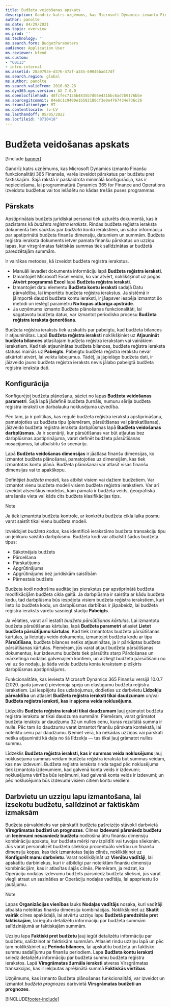 ```yaml
---
title: Budžeta veidošanas apskats
description: Gandrīz katrs uzņēmums, kas Microsoft Dynamics izmanto Finanšu funkcionalitāti 365 Finansēs, varēs izveidot pārskatus par budžetu pret faktiskajām. Šajā rakstā ir paskaidrota minimālā konfigurācija, kas ir nepieciešama, lai programmatūrā Dynamics 365 for Finance and Operations izveidotu budžetus vai tos ielādētu no kādas trešās puses programmas.
author: panolte
ms.date: 04/29/2021
ms.topic: overview
ms.prod: ''
ms.technology: ''
ms.search.form: BudgetParameters
audience: Application User
ms.reviewer: kfend
ms.custom:
- "60113"
- intro-internal
ms.assetid: 28a9793e-d376-47af-a345-69046bad17df
ms.search.region: global
ms.author: panolte
ms.search.validFrom: 2016-02-28
ms.dyn365.ops.version: AX 7.0.0
ms.openlocfilehash: 48fcfec7126b4835b7d05e431bbc6ad7b9176bbe
ms.sourcegitcommit: 04e6c1c9400e1b582180cf3e0e4767434e736c26
ms.translationtype: MT
ms.contentlocale: lv-LV
ms.lasthandoff: 05/05/2022
ms.locfileid: "8710418"
---
```

# <a name="budgeting-overview"></a>Budžeta veidošanas apskats 

[!include [banner](../includes/banner.md)]

Gandrīz katrs uzņēmums, kas Microsoft Dynamics izmanto Finanšu funkcionalitāti 365 Finansēs, varēs izveidot pārskatus par budžetu pret faktiskajām. Šajā rakstā ir paskaidrota minimālā konfigurācija, kas ir nepieciešama, lai programmatūrā Dynamics 365 for Finance and Operations izveidotu budžetus vai tos ielādētu no kādas trešās puses programmas.

## <a name="overview"></a>Pārskats

Apstiprinātais budžets juridiskai personai tiek uzturēts dokumentā, kas ir pazīstams kā *budžeta reģistra ieraksts*. Rindas budžeta reģistra ieraksta dokumentā tiek sauktas par *budžeta konta* ierakstiem, un satur informāciju par apstiprinātā budžeta finanšu dimensiju, datumiem un summām. Budžeta reģistra ieraksta dokuments ietver pamata finanšu pārskatus un uzziņu lapas, kur virsgrāmatas faktiskās summas tiek salīdzinātas ar budžetā paredzētajām summām. 

Ir vairākas metodes, kā izveidot budžeta reģistra ierakstus.

-   Manuāli ievadiet dokumenta informāciju lapā **Budžeta reģistra ieraksti**.
-   Izmantojiet Microsoft Excel veidni, ko var atvērt, noklikšķinot uz pogas **Atvērt programmā Excel** lapā **Budžeta reģistra ieraksti**.
-   Izmantojiet datu elementu **Budžeta kontu ieraksti** sadaļā Datu pārvaldība, lai importētu budžeta reģistra ierakstus. Ja sistēmā ir jāimportē daudzi budžeta kontu ieraksti, ir jāapsver iespēja izmantot šo metodi un ieslēgt parametru **No kopas atkarīga apstrāde**.
-   Ja uzņēmums izmanto Budžeta plānošanas funkcionalitāti, lai sagatavotu budžeta datus, var izmantot periodisko procesu **Budžeta reģistra ieraksta ģenerēšana**.

Budžeta reģistra ieraksts tiek uzskatīts par pabeigtu, kad budžeta bilances ir atjauninātas. Lapā **Budžeta reģistra ieraksti** noklikšķiniet uz **Atjaunināt budžeta bilances** atlasītajam budžeta reģistra ierakstam vai vairākiem ierakstiem. Kad tiek atjauninātas budžeta bilances, budžeta reģistra ieraksta statuss mainās uz **Pabeigts**. Pabeigtu budžeta reģistra ierakstu nevar atkārtoti atvērt, lai veiktu labojumus. Tādēļ, ja jāpielāgo budžeta dati, ir jāizveido jauns budžeta reģistra ieraksts nevis jālabo pabeigtā budžeta reģistra ieraksta dati.

## <a name="configuration"></a>Konfigurācija
Konfigurējot budžeta plānošanu, sāciet no lapas **Budžeta veidošanas parametri**. Šajā lapā jādefinē budžeta žurnāls, numuru sērija budžeta reģistra ieraksti un darbalauku noklusējuma uzvedība.

Pēc tam, ja ir politikas, kas regulē budžeta reģistra ierakstu apstiprināšanu, pamatojoties uz budžeta tipu (piemēram, pārsūtīšanas vai pārskatīšanas), jāizveido budžeta reģistra ieraksta darbplūsmas lapā **Budžeta veidošanas darbplūsmas**. Ja ir scenāriji, kur pārsūtīšanas var būt atļautas bez darbplūsmas apstiprinājuma, varat definēt budžeta pārsūtīšanas nosacījumus, lai atbalstītu šo scenāriju. 

Lapā **Budžeta veidošanas dimensijas** ir jāatlasa finanšu dimensijas, ko izmantot budžeta plānošanai, pamatojoties uz dimensijām, kas tiek izmantotas kontu plānā. Budžeta plānošanai var atlasīt visas finanšu dimensijas vai to apakškopu.

Definējiet *budžeta modeli*, kas atbilst visiem vai dažiem budžetiem. Var izmantot vienu budžeta modeli visiem budžeta reģistra ierakstiem. Var arī izveidot atsevišķus modeļus, kam pamatā ir budžeta veids, ģeogrāfiskā atrašanās vieta vai kāds cits budžeta klasifikācijas tips. 

> [!NOTE] 
> Ja tiek izmantota budžeta kontrole, ar konkrētu budžeta cikla laika posmu varat saistīt tikai vienu budžeta modeli. 

Izveidojiet *budžeta kodus*, kas identificē ierakstāmo budžeta transakciju tipu un jebkuru saistīto darbplūsmu. Budžeta kodi var atbalstīt šādus budžeta tipus:

-   Sākotnējais budžets
-   Pārcelšana
-   Pārskatījums
-   Apgrūtinājums
-   Apgrūtinājums bez juridiskām saistībām
-   Pārnestais budžets

Budžeta kodi nodrošina auditācijas pierakstus par apstiprinātā budžeta modifikācijām budžeta cikla gaitā. Ja darbplūsma ir saistīta ar kādu budžeta kodu, tad darbplūsma būs iespējota visiem budžeta reģistra ierakstiem, kuri lieto šo budžeta kodu, un darbplūsmas darbības ir jāpabeidz, lai budžeta reģistra ieraksts varētu sasniegt stadiju **Pabeigts**.  

Ja vēlaties, varat arī iestatīt *budžeta pārsūtīšanas kārtulas*. Lai izmantotu budžeta pārsūtīšanas kārtulas, lapā **Budžeta parametri** atlasiet **Lietot budžeta pārsūtījumu kārtulas**. Kad tiek izmantotas budžeta pārsūtīšanas kārtulas, ja lietotājs veido dokumentu, izmantojot budžeta kodu ar tipu **Pārsūtīšana**, budžeta bilances netiks atjauninātas, ja ir pārkāptas budžeta pārsūtīšanas kārtulas. Piemēram, jūs varat atļaut budžeta pārsūtīšanas dokumentus, kur izdevumu budžets tiek pārsūtīts starp Pārdošanas un mārketinga nodaļas galvenajiem kontiem, un aizliegt budžeta pārsūtīšanu no vai uz šo nodaļu, ja šāda veida budžeta konta ierakstam piešķirts darbplūsmas apstiprinājums.

Funkcionalitāte, kas ieviesta Microsoft Dynamics 365 Finanšu versijā 10.0.7 (2020. gada janvārī) pievienoja spēju un elastīgumu budžeta reģistra ierakstiem. Lai iespējotu šos uzlabojumus, dodieties uz darbvietu **Līdzekļu pārvaldība** un atlasiet **Budžeta reģistra ieraksti tikai daudzumam** un/vai **Budžeta reģistra ieraksti, kas ir apjoma veida noklusējums**.

Līdzeklis **Budžeta reģistra ieraksti tikai daudzumam** ļauj grāmatot budžeta reģistra ierakstu ar tikai daudzuma summām. Piemēram, varat grāmatot budžeta ierakstu ar daudzumu 32 un nulles cenu, kuras rezultātā summa ir nulle. Pēc tam šo daudzumu varat izmantot finanšu pārskata kontekstā, lai noteiktu cenu par daudzumu. Ņemiet vērā, ka nekādas uzziņas vai pārskati netika atjaunināti kā daļa no šā līdzekļa — tas tikai ļauj grāmatot nulles summu.

Līdzeklis **Budžeta reģistra ieraksti, kas ir summas veida noklusējums** ļauj noklusējuma summas veidam budžeta reģistra ierakstā būt summas veidam, kas nav izdevumi. Budžeta reģistra ieraksta rinda tagad pēc noklusējuma tiek izmantota izdevumiem, kad galvenā konta veids ir izdevumi; noklusējuma vērtība būs ieņēmumi, kad galvenā konta veids ir izdevumi; un pēc noklusējuma būs izdevumi visiem citiem kontu veidiem.

## <a name="using-workspaces-and-inquiry-pages-to-track-budget-vs-actuals"></a>Darbvietu un uzziņu lapu izmantošana, lai izsekotu budžetu, salīdzinot ar faktiskām izmaksām
Budžeta pārvaldnieks var pārskatīt budžeta pašreizējo stāvokli darbvietā **Virsgrāmatas budžeti un prognozes**. Cilnes **Izdevumi pārsniedz budžetu** un **Ieņēmumi nesasniedz budžetu** nodrošina ātru finanšu dimensiju kombināciju apskatu, kur budžeta mērķi nav izpildīti vai tuvojas slieksnim. Jūs varat personalizēt budžeta sliekšņa procentuālo vērtību un finanšu dimensiju kopas, kas tiek izmantotas šajās cilnēs, noklikšķinot uz **Konfigurēt manu darbvietu**. Varat noklikšķināt uz **Vienību vadītāji**, lai apskatītu darbiniekus, kuri ir atbildīgi par noteiktām finanšu dimensiju kombinācijām, kas ir atlasītas šajās cilnēs. Piemēram, ja redzat, ka Operāciju nodaļas izdevumu budžets pārsniedz budžeta slieksni, jūs varat viegli atrast un sazināties ar Operāciju nodaļas vadītāju, lai apspriestu šo jautājumu. 

> [!NOTE] 
> Lapas **Organizācijas vienības** lauks **Nodaļas vadītājs** nosaka, kuri vadītāji atbalsta noteiktas finanšu dimensiju kombinācijas. Noklikšķiniet uz **Skatīt vairāk** cilnes apakšdaļā, lai atvērtu uzziņu lapu **Budžetā paredzētās pret faktiskajām**, lai iegūtu detalizētu informāciju par budžeta summām salīdzinājumā ar faktiskajām summām. 

Uzziņu lapa **Faktiski pret budžetu** ļauj iegūt detalizētu informāciju par budžetu, salīdzinot ar faktiskām summām. Atlasiet rindu uzziņu lapā un pēc tam noklikšķiniet uz **Perioda bilances**, lai apskatītu budžeta un faktisko summu sadalījumu pa finanšu periodiem. Lapa **Budžeta kontu ieraksti** sniedz detalizētu informāciju par budžeta summu budžeta reģistra ierakstos. Lapā **Virsgrāmatas žurnāla ieraksti** atveras Virsgrāmatas transakcijas, kas ir iekļautas aprēķinātā summā **Faktiskās vērtības**. 

Uzņēmums, kas izmanto Budžeta plānošanas funkcionalitāti, var izveidot un izmantot *budžeta prognozes* darbvietā **Virsgrāmatas budžeti un prognozes**.





[!INCLUDE[footer-include](../../includes/footer-banner.md)]
